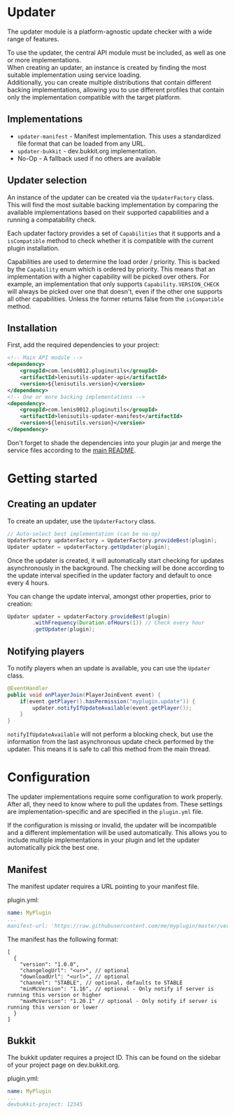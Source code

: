 # Updater
The updater module is a platform-agnostic update checker with a wide range of features.  

To use the updater, the central API module must be included, as well as one or more implementations.  
When creating an updater, an instance is created by finding the most suitable implementation
using service loading.  
Additionally, you can create multiple distributions that contain different backing implementations,
allowing you to use different profiles that contain only the implementation compatible with the target platform.

## Implementations

* `updater-manifest` - Manifest implementation. This uses a standardized file format that 
  can be loaded from any URL.
* `updater-bukkit` - dev.bukkit.org implementation.
* No-Op - A fallback used if no others are available

## Updater selection
An instance of the updater can be created via the `UpdaterFactory` class.  
This will find the most suitable backing implementation by comparing the available implementations
based on their supported capabilities and a running a compatability check.

Each updater factory provides a set of `Capabilities` that it supports and a `isCompatible`
method to check whether it is compatible with the current plugin installation.

Capabilities are used to determine the load order / priority. This is backed by
the `Capability` enum which is ordered by priority.
This means that an implementation with a higher capability will be picked over others.
For example, an implementation that only supports `Capability.VERSION_CHECK` will always be picked over
one that doesn't, even if the other one supports all other capabilities. 
Unless the former returns false from the `isCompatible` method.

## Installation

First, add the required dependencies to your project:
```xml
<!-- Main API module -->
<dependency>
    <groupId>com.lenis0012.pluginutils</groupId>
    <artifactId>lenisutils-updater-api</artifactId>
    <version>${lenisutils.version}</version>
</dependency>
<!-- One or more backing implementations -->
<dependency>
    <groupId>com.lenis0012.pluginutils</groupId>
    <artifactId>lenisutils-updater-manifest</artifactId>
    <version>${lenisutils.version}</version>
</dependency>
```

Don't forget to shade the dependencies into your plugin jar and merge the service files
according to the [main README](../README.md#installation).

# Getting started

## Creating an updater
To create an updater, use the `UpdaterFactory` class.
```java
// Auto-select best implementation (can be no-op)
UpdaterFactory updaterFactory = UpdaterFactory.provideBest(plugin);
Updater updater = updaterFactory.getUpdater(plugin);
```
Once the updater is created, it will automatically start checking for updates asynchronously in the background.
The checking will be done according to the update interval specified in the updater factory
and default to once every 4 hours.

You can change the update interval, amongst other properties, prior to creation:
```java
Updater updater = updaterFactory.provideBest(plugin)
        .withFrequency(Duration.ofHours(1)) // Check every hour
        .getUpdater(plugin);
```

## Notifying players
To notify players when an update is available, you can use the `Updater` class.
```java
@EventHandler
public void onPlayerJoin(PlayerJoinEvent event) {
    if(event.getPlayer().hasPermission("myplugin.update")) {
        updater.notifyIfUpdateAvailable(event.getPlayer());
    }
}
```
`notifyIfUpdateAvailable` will not perform a blocking check, but use the information from
the last asynchronous update check performed by the updater.
This means it is safe to call this method from the main thread.

# Configuration
The updater implementations require some configuration to work properly.
After all, they need to know where to pull the updates from.
These settings are implementation-specific and are specified in the `plugin.yml` file.

If the configuration is missing or invalid, the updater will be incompatible and a different
implementation will be used automatically.
This allows you to include multiple implementations in your plugin and let the updater
automatically pick the best one.

## Manifest
The manifest updater requires a URL pointing to your manifest file.

plugin.yml:
```yml
name: MyPlugin
...
manifest-url: 'https://raw.githubusercontent.com/me/myplugin/master/version_manifest.json'
```

The manifest has the following format:
```json5
[
  {
    "version": "1.0.0",
    "changelogUrl": "<ur>", // optional
    "downloadUrl": "<url>", // optional
    "channel": "STABLE", // optional, defaults to STABLE
    "minMcVersion": "1.16", // optional - Only notify if server is running this version or higher
    "maxMcVersion": "1.20.1" // optional - Only notify if server is running this version or lower
  }
]
```

## Bukkit
The bukkit updater requires a project ID. This can be found on the sidebar of your project page on dev.bukkit.org.

plugin.yml:
```yml
name: MyPlugin
...
devbukkit-project: 12345
```
